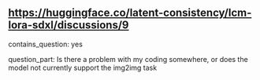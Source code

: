 ## https://huggingface.co/latent-consistency/lcm-lora-sdxl/discussions/9

contains_question: yes

question_part: Is there a problem with my coding somewhere, or does the model not currently support the img2img task